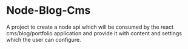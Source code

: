 # Node-Blog-Cms
A project to create a node api which will be consumed by the react cms/blog/portfolio application and provide it with content and settings which the user can configure.
